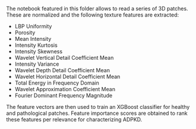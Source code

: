 The notebook featured in this folder allows to read a series of 3D patches. These are normalized and the following texture features are extracted:

- LBP Uniformity
- Porosity 
- Mean Intensity
- Intensity Kurtosis
- Intensity Skewness
- Wavelet Vertical Detail Coefficient Mean
- Intensity Variance
- Wavelet Depth Detail Coefficient Mean
- Wavelet Horizontal Detail Coefficient Mean
- Total Energy in Frequency Domain
- Wavelet Approximation Coefficient Mean
- Fourier Dominant Frequency Magnitude

The feature vectors are then used to train an XGBoost classifier for healthy and pathological patches. Feature importance scores are obtained to rank these features per relevance for characterizing ADPKD.